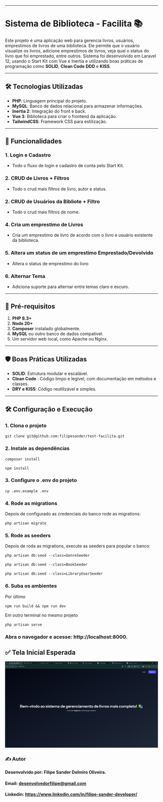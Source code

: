 



---


# Sistema de Biblioteca - Facilita 📚

Este projeto é uma aplicação web para gerencia livros, usuários, emprestimos de livros de uma biblioteca. Ele permite que o usuário visualize os livros, adicione emprestimos de livros, veja qual o status do livro que foi emprestado, entre outros. Sistema foi desenvolvido em Laravel 12, usando o Start Kit com Vue e Inertia e utilizando boas práticas de programação como **SOLID**, **Clean Code** **DDD** e  **KISS**.


---

## 🛠️ Tecnologias Utilizadas

- **PHP**: Linguagem principal do projeto.
- **MySQL**: Banco de dados relacional para armazenar informações.
- **Inertia 2**: Integração do front e back.
- **Vue 3**: Biblioteca para criar o frontend da aplicação.
- **TailwindCSS**: Framework CSS para estilização.

---

## 🚀 Funcionalidades

### 1. **Login e Cadastro**
- Todo o fluxo de login e cadastro de conta pelo Start Kit.

### 2. **CRUD de Livros + Filtros**
- Todo o crud mais filtros de livro, autor e status.

### 2. **CRUD de Usuários da Bibliote + Filtro**
- Todo o crud mais filtros de nome.

### 4. **Cria um emprestimo de Livros**
- Cria um emprestimo de livro de acordo com o livro e usuário existente da biblioteca.

### 5. **Altera um status de um emprestimo Emprestado/Devolvido**
- Altera o status de emprestimo do livro

### 6. **Alternar Tema**
- Adiciona suporte para alternar entre temas claro e escuro.

---

## 🔧 Pré-requisitos

1. **PHP 8.3+**
1. **Node 20+**
2. **Composer** instalado globalmente.
3. **MySQL** ou outro banco de dados compatível.
4. Um servidor web local, como Apache ou Nginx.
---

## 🛡️ Boas Práticas Utilizadas
- **SOLID**: Estrutura modular e escalável.
- **Clean Code** : Código limpo e legível, com documentação em métodos e classes.
- **DRY e KISS**: Código reutilizável e simples.

---

## 🛠️ Configuração e Execução

### 1. **Clona o projeto**
````
git clone git@github.com:filipesander/test-facilita.git
````

### 2. **Instale as dependências**

````
composer install
````
````
npm install
````

### 3. **Configure o .env do projeto**

````
cp .env.example .env
````

### 4. **Rode as migrations**
Depois de configurado as credenciais do banco rode as migrations:    

````
php artisan migrate
````

### 5. **Rode as seeders**
Depois de roda as migrations, execute as seeders para popular o banco:    

````
php artisan db:seed --class=GenreSeeder
````

````
php artisan db:seed --class=BookSeeder
````

````
php artisan db:seed --class=LibraryUserSeeder
````

### 6. **Suba os ambientes**
Por último   

````
npm run build && npm run dev
````
Em outro terminal no mesmo projeto

````
php artisan serve
````

### Abra o navegador e acesse: http://localhost:8000.



## ✅ Tela Inicial Esperada

![Imagem da tela inicial do Sistema](image_initial.png)

### ✍️ Autor <br>
#### Desenvolvido por: **Filipe Sander Delmiro Oliveira.** <br>
#### Email: desenvolvedorfilipe@gmail.com
#### Linkedin: https://www.linkedin.com/in/filipe-sander-developer/ 
